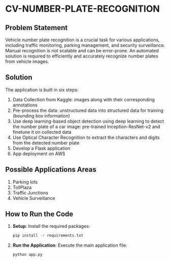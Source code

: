 # CV-NUMBER-PLATE-RECOGNITION

## Problem Statement
Vehicle number plate recognition is a crucial task for various applications, including traffic monitoring, parking management, and security surveillance. Manual recognition is not scalable and can be error-prone. An automated solution is required to efficiently and accurately recognize number plates from vehicle images.

## Solution
The application is built in six steps:
1. Data Collection from Kaggle: images along with their corresponding annotations
2. Pre-process the data: unstructured data into structured data for training (bounding box information)
3. Use deep learning-based object detection using deep learning to detect the number plate of a car image: pre-trained Inception-ResNet-v2 and finetune it on collected data
4. Use Optical Character Recognition to extract the characters and digits from the detected number plate
5. Develop a Flask application
6. App deployment on AWS

## Possible Applications Areas
1) Parking lots
2) TollPlaza
3) Traffic Junctions
4) Vehicle Surveillance
   
## How to Run the Code
1. **Setup**: Install the required packages:
   ```bash
   pip install -r requirements.txt
   ```
2. **Run the Application**: Execute the main application file: 
   ```bash
   python app.py
   ```
   

